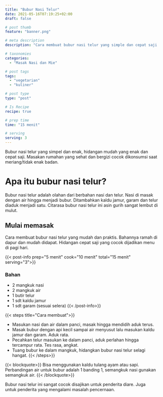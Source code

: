 ```yaml
---
title: "Bubur Nasi Telur"
date: 2021-05-16T07:19:25+02:00
draft: false

# post thumb
feature: "banner.png"

# meta description
description: "Cara membuat bubur nasi telur yang simple dan cepat saji. Masakan rumahan yang mudah dibuat dan bergizi."

# taxonomies
categories:
  - "Masak Nasi dan Mie"

# post tags
tags:
  - "vegetarian"
  - "kuliner"

# post type
type: "post"

# Is Recipe
recipe: true

# prep time
time: "15 menit"

# serving
serving: 3
---
```

Bubur nasi telur yang simpel dan enak, hidangan mudah yang enak dan cepat saji. Masakan rumahan yang sehat dan bergizi cocok dikonsumsi saat meriang/tidak enak badan.

# Apa itu bubur nasi telur?

Bubur nasi telur adalah olahan dari berbahan nasi dan telur. Nasi di masak dengan air hingga menjadi bubur. Ditambahkan kaldu jamur, garam dan telur diaduk menjadi satu. Citarasa bubur nasi telur ini asin gurih sangat lembut di mulut.

## Mulai memasak

Cara membuat bubur nasi telur yang mudah dan praktis. Bahannya ramah di dapur dan mudah didapat. Hidangan cepat saji yang cocok dijadikan menu di pagi hari.

{{< post-info prep="5 menit" cook="10 menit" total="15 menit" serving="3">}}

### Bahan

-   2 mangkuk nasi
-   2 mangkuk air 
-   1 butir telur
-   1 sdt kaldu jamur
-   1 sdt garam (sesuai selera)
{{< /post-info>}}

{{< steps title="Cara membuat">}}
-   Masukan nasi dan air dalam panci, masak hingga mendidih aduk terus.
-   Masak bubur dengan api kecil sampai air menyusut lalu masukan kaldu jamur dan garam. Aduk rata.
-   Pecahkan telur masukan ke dalam panci, aduk perlahan hingga tercampur rata. Tes rasa, angkat.
-   Tuang bubur ke dalam mangkuk, hidangkan bubur nasi telur selagi hangat.
{{< /steps>}}

{{< blockquote>}}
Bisa menggunakan kaldu tulang ayam atau sapi. Perbandingan air untuk bubur adalah 1 banding 1, semangkuk nasi gunakan semangkuk air.
{{< /blockquote>}}

Bubur nasi telur ini sangat cocok disajikan untuk penderita diare. Juga untuk penderita yang mengalami masalah pencernaan.
